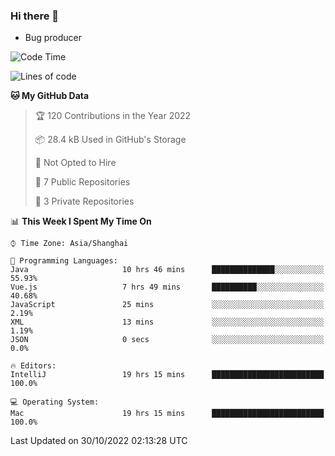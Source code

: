 ### Hi there 👋
* Bug producer
<!--START_SECTION:waka-->
![Code Time](http://img.shields.io/badge/Code%20Time-805%20hrs%2011%20mins-blue)

![Lines of code](https://img.shields.io/badge/From%20Hello%20World%20I%27ve%20Written-36%20Thousand%20lines%20of%20code-blue)

**🐱 My GitHub Data** 

> 🏆 120 Contributions in the Year 2022
 > 
> 📦 28.4 kB Used in GitHub's Storage 
 > 
> 🚫 Not Opted to Hire
 > 
> 📜 7 Public Repositories 
 > 
> 🔑 3 Private Repositories  
 > 
📊 **This Week I Spent My Time On** 

```text
⌚︎ Time Zone: Asia/Shanghai

💬 Programming Languages: 
Java                     10 hrs 46 mins      ██████████████░░░░░░░░░░░   55.93% 
Vue.js                   7 hrs 49 mins       ██████████░░░░░░░░░░░░░░░   40.68% 
JavaScript               25 mins             ░░░░░░░░░░░░░░░░░░░░░░░░░   2.19% 
XML                      13 mins             ░░░░░░░░░░░░░░░░░░░░░░░░░   1.19% 
JSON                     0 secs              ░░░░░░░░░░░░░░░░░░░░░░░░░   0.0%

🔥 Editors: 
IntelliJ                 19 hrs 15 mins      █████████████████████████   100.0%

💻 Operating System: 
Mac                      19 hrs 15 mins      █████████████████████████   100.0%

```


 Last Updated on 30/10/2022 02:13:28 UTC
<!--END_SECTION:waka-->
